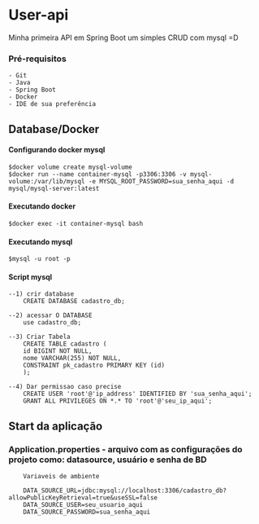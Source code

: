 # User-api
Minha primeira API em Spring Boot um simples CRUD com mysql =D

### Pré-requisitos

    - Git
    - Java
    - Spring Boot
    - Docker
    - IDE de sua preferência 

## Database/Docker

#### Configurando docker mysql

    $docker volume create mysql-volume
    $docker run --name container-mysql -p3306:3306 -v mysql-volume:/var/lib/mysql -e MYSQL_ROOT_PASSWORD=sua_senha_aqui -d mysql/mysql-server:latest

#### Executando docker
    $docker exec -it container-mysql bash

#### Executando mysql
    $mysql -u root -p

#### Script mysql

    --1) crir database 
        CREATE DATABASE cadastro_db;

    --2) acessar O DATABASE
        use cadastro_db;

    --3) Criar Tabela
        CREATE TABLE cadastro (
        id BIGINT NOT NULL,
        nome VARCHAR(255) NOT NULL,
        CONSTRAINT pk_cadastro PRIMARY KEY (id)
        );

    --4) Dar permissao caso precise
        CREATE USER 'root'@'ip_address' IDENTIFIED BY 'sua_senha_aqui';
        GRANT ALL PRIVILEGES ON *.* TO 'root'@'seu_ip_aqui';

## Start da aplicação
### Application.properties - arquivo com as configurações do projeto como: datasource, usuário e senha de BD
        Variaveis de ambiente 

        DATA_SOURCE_URL=jdbc:mysql://localhost:3306/cadastro_db?allowPublicKeyRetrieval=true&useSSL=false
        DATA_SOURCE_USER=seu_usuario_aqui
        DATA_SOURCE_PASSWORD=sua_senha_aqui
